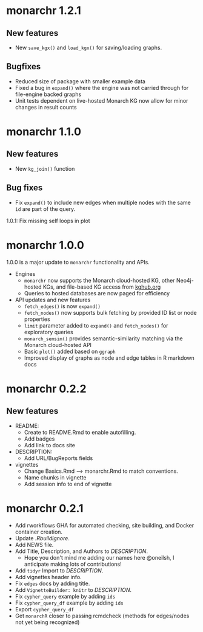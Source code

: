 


# monarchr 1.2.1

## New features

* New `save_kgx()` and `load_kgx()` for saving/loading graphs.

## Bugfixes

* Reduced size of package with smaller example data
* Fixed a bug in `expand()` where the engine was not carried through for file-engine backed graphs
* Unit tests dependent on live-hosted Monarch KG now allow for minor changes in result counts

# monarchr 1.1.0

## New features

* New `kg_join()` function

## Bug fixes

* Fix `expand()` to include new edges when multiple nodes with the same `id` are part of the query.

1.0.1: Fix missing self loops in plot

# monarchr 1.0.0

1.0.0 is a major update to `monarchr` functionality and APIs.

* Engines
  - `monarchr` now supports the Monarch cloud-hosted KG, other Neo4j-hosted KGs, and file-based KG access from [kghub.org](https://kghub.org)
  - Queries to hosted databases are now paged for efficiency
* API updates and new features
  - `fetch_edges()` is now `expand()`
  - `fetch_nodes()` now supports bulk fetching by provided ID list or node properties
  - `limit` parameter added to `expand()` and `fetch_nodes()` for exploratory queries
  - `monarch_semsim()` provides semantic-similarity matching via the Monarch cloud-hosted API
  - Basic `plot()` added based on `ggraph`
  - Improved display of graphs as node and edge tables in R markdown docs

# monarchr 0.2.2

## New features

* README:
	- Create to README.Rmd to enable autofilling. 
	- Add badges
	- Add link to docs site
* DESCRIPTION:
	- Add URL/BugReports fields
* vignettes
	- Change Basics.Rmd --> monarchr.Rmd to match conventions.
	- Name chunks in vignette
	- Add session info to end of vignette

# monarchr 0.2.1

* Add rworkflows GHA for automated checking, site building, and Docker container creation.
* Update *.Rbuildignore*.
* Add NEWS file.
* Add Title, Description, and Authors to *DESCRIPTION*.
	- Hope you don't mind me adding our names here @oneilsh, I anticipate making lots of contributions!
* Add `tidyr` Import to *DESCRIPTION*.
* Add vignettes header info.
* Fix `edges` docs by adding title.
* Add `VignetteBuilder: knitr` to *DESCRIPTION*.
* Fix `cypher_query` example by adding `ids`
* Fix `cypher_query_df` example by adding `ids`
* Export `cypher_query_df`
* Get `monarchR` closer to passing rcmdcheck (methods for edges/nodes not yet being recognized)
